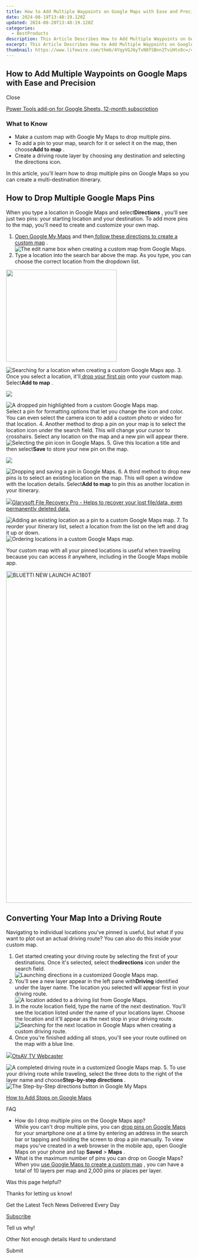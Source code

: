 ```yaml
---
title: How to Add Multiple Waypoints on Google Maps with Ease and Precision
date: 2024-08-19T13:48:19.120Z
updated: 2024-08-20T13:48:19.120Z
categories:
  - BestProducts
description: This Article Describes How to Add Multiple Waypoints on Google Maps with Ease and Precision
excerpt: This Article Describes How to Add Multiple Waypoints on Google Maps with Ease and Precision
thumbnail: https://www.lifewire.com/thmb/4YqyVGJ6yTvN8fSBnn2TviHts0c=/400x300/filters:no_upscale():max_bytes(150000):strip_icc():format(webp)/how-to-drop-multiple-pins-on-google-maps-5197232-16-c82703d391b8426298e1d7c486a5e0c8.jpg
---
```


## How to Add Multiple Waypoints on Google Maps with Ease and Precision

Close 

<!-- affiliate ads begin -->
<a href="https://secure.2checkout.com/order/checkout.php?PRODS=4721564&QTY=1&AFFILIATE=108875&CART=1">Power Tools add-on for Google Sheets, 12-month subscription</a>
<!-- affiliate ads end -->
###  What to Know

* Make a custom map with Google My Maps to drop multiple pins.
* To add a pin to your map, search for it or select it on the map, then choose**Add to map** .
* Create a driving route layer by choosing any destination and selecting the directions icon.

 In this article, you'll learn how to drop multiple pins on Google Maps so you can create a multi-destination itinerary.  

##  How to Drop Multiple Google Maps Pins 

 When you type a location in Google Maps and select**Directions** , you'll see just two pins: your starting location and your destination. To add more pins to the map, you'll need to create and customize your own map.  

1. [ Open Google My Maps](https://www.google.com/maps/d/u/0/) and then[ follow these directions to create a custom map](https://www.lifewire.com/create-custom-route-on-google-maps-5199091) .  
![The edit name box when creating a custom map from Google Maps.](https://www.lifewire.com/thmb/8Hfzr1aIpiuu9TpsYKfbdwmOhqA=/1500x0/filters:no_upscale():max_bytes(150000):strip_icc():format(webp)/003_drop-multiple-pins-on-google-maps-5197232-cf8267308fa04184b2ff90fe66175f9c.jpg)
2. Type a location into the search bar above the map. As you type, you can choose the correct location from the dropdown list.  
<!-- affiliate ads begin -->
<a href="https://modlily.sjv.io/c/5597632/2072819/17059" target="_top" id="2072819"><img src="//a.impactradius-go.com/display-ad/17059-2072819" border="0" alt="" width="300" height="250"/></a><img height="0" width="0" src="https://imp.pxf.io/i/5597632/2072819/17059" style="position:absolute;visibility:hidden;" border="0" />
<!-- affiliate ads end -->
![Searching for a location when creating a custom Google Maps app.](https://www.lifewire.com/thmb/KFWtrnz6_YUwfzJjym69gGZN6Eg=/1500x0/filters:no_upscale():max_bytes(150000):strip_icc():format(webp)/004_drop-multiple-pins-on-google-maps-5197232-085d308e25424ddb90c1b37ab624029d.jpg)
3. Once you select a location, it'll[ drop your first pin](https://www.lifewire.com/how-to-drop-a-pin-google-maps-4171835) onto your custom map. Select**Add to map** .  
<!-- affiliate ads begin -->
<a href="https://secure.2checkout.com/order/checkout.php?PRODS=3546200&QTY=1&AFFILIATE=108875&CART=1"><img src="http://www.binteko.com/sites/default/files/banner01_468x60a.gif" border="0"></a>
<!-- affiliate ads end -->
![A dropped pin highlighted from a custom Google Maps map.](https://www.lifewire.com/thmb/W33Xwb3-ftGFb-O4dDmnqXh5YT8=/1500x0/filters:no_upscale():max_bytes(150000):strip_icc():format(webp)/005_drop-multiple-pins-on-google-maps-5197232-986a7f20a0bb4bb982f067d5d0f4f6f2.jpg)  
 Select a pin for formatting options that let you change the icon and color. You can even select the camera icon to add a custom photo or video for that location.
4. Another method to drop a pin on your map is to select the location icon under the search field. This will change your cursor to crosshairs. Select any location on the map and a new pin will appear there.  
![Selecting the pin icon in Google Maps.](https://www.lifewire.com/thmb/vCqtmKBm0haC_8pRd-GhXTClaQE=/1500x0/filters:no_upscale():max_bytes(150000):strip_icc():format(webp)/007_drop-multiple-pins-on-google-maps-5197232-e1d17eed98e548e88068251981c22d88.jpg)
5. Give this location a title and then select**Save** to store your new pin on the map.  
<!-- affiliate ads begin -->
<a href="https://secure.2checkout.com/order/checkout.php?PRODS=4728277&QTY=1&AFFILIATE=108875&CART=1"><img src="https://secure.avangate.com/images/merchant/f7f07e7dab09533bc71247a5b29a7373/products/1_iDeviceMessageBox.png" border="0"></a>
<!-- affiliate ads end -->
![Dropping and saving a pin in Google Maps.](https://www.lifewire.com/thmb/bkmzmdCwSTWyAX9RDvmmn6Ij5V4=/1500x0/filters:no_upscale():max_bytes(150000):strip_icc():format(webp)/008_drop-multiple-pins-on-google-maps-5197232-99166fb1432e4ad0b3f65282276426dd.jpg)
6. A third method to drop new pins is to select an existing location on the map. This will open a window with the location details. Select**Add to map** to pin this as another location in your itinerary.  
<!-- affiliate ads begin -->
<a href="https://order.glarysoft.com/order/checkout.php?PRODS=35408920&QTY=1&AFFILIATE=108875&CART=1"><img src="https://secure.avangate.com/images/merchant/6734fa703f6633ab896eecbdfad8953a/products/FR-200-1.png" border="0">Glarysoft File Recovery Pro - Helps to recover your lost file/data, even permanently deleted data. </a>
<!-- affiliate ads end -->
![Adding an existing location as a pin to a custom Google Maps map.](https://www.lifewire.com/thmb/ie8R1SS6jVYHHGkgGPmLwwsIuRQ=/1500x0/filters:no_upscale():max_bytes(150000):strip_icc():format(webp)/009_drop-multiple-pins-on-google-maps-5197232-7132e521df6041fc90dd568906107aa6.jpg)
7. To reorder your itinerary list, select a location from the list on the left and drag it up or down.  
![Ordering locations in a custom Google Maps map.](https://www.lifewire.com/thmb/7c-xvhAvrrAQW5n9cwrjxHM6Ud8=/1500x0/filters:no_upscale():max_bytes(150000):strip_icc():format(webp)/0010_drop-multiple-pins-on-google-maps-5197232-0f8fbd8ac3e74be6955bd15ed0dced0f.jpg)

 Your custom map with all your pinned locations is useful when traveling because you can access it anywhere, including in the Google Maps mobile app.

<!-- affiliate ads begin -->
<a href="https://bluettide.pxf.io/c/5597632/2042332/17092" target="_top" id="2042332"><img src="//a.impactradius-go.com/display-ad/17092-2042332" border="0" alt="BLUETTI NEW LAUNCH AC180T" width="960" height="900"/></a><img height="0" width="0" src="https://imp.pxf.io/i/5597632/2042332/17092" style="position:absolute;visibility:hidden;" border="0" />
<!-- affiliate ads end -->
##  Converting Your Map Into a Driving Route 

 Navigating to individual locations you've pinned is useful, but what if you want to plot out an actual driving route? You can also do this inside your custom map.

1. Get started creating your driving route by selecting the first of your destinations. Once it's selected, select the**directions** icon under the search field.  
![Launching directions in a customized Google Maps map.](https://www.lifewire.com/thmb/FaZGiPheRhBPHUX7JoTSdmpgvuI=/1500x0/filters:no_upscale():max_bytes(150000):strip_icc():format(webp)/0011_drop-multiple-pins-on-google-maps-5197232-b9c4bef614e54f829c61349afb0e8891.jpg)
2. You'll see a new layer appear in the left pane with**Driving** identified under the layer name. The location you selected will appear first in your driving route.  
![A location added to a driving list from Google Maps.](https://www.lifewire.com/thmb/0G3tnXVTIUeFnBPvz4m_pH-xisQ=/1500x0/filters:no_upscale():max_bytes(150000):strip_icc():format(webp)/0012_drop-multiple-pins-on-google-maps-5197232-bc143b6f89f848a2b16e4455ebaf1de7.jpg)
3. In the route location field, type the name of the next destination. You'll see the location listed under the name of your locations layer. Choose the location and it'll appear as the next stop in your driving route.  
![Searching for the next location in Google Maps when creating a custom driving route.](https://www.lifewire.com/thmb/V6vZ9XOBPX1c69QCCAM04BhMIxw=/1500x0/filters:no_upscale():max_bytes(150000):strip_icc():format(webp)/0013_drop-multiple-pins-on-google-maps-5197232-214b0da124f04be0b8947eb6df00a6f7.jpg)
4. Once you're finished adding all stops, you'll see your route outlined on the map with a blue line.  
<!-- affiliate ads begin -->
<a href="https://otszone.ots7.com/order/checkout.php?PRODS=4713324&QTY=1&AFFILIATE=108875&CART=1"><img src="https://green.ots7.com/screenshots/OtsAV/OtsAVTV1.90-300x188.jpg" border="0">OtsAV TV Webcaster</a>
<!-- affiliate ads end -->
![A completed driving route in a customized Google Maps map.](https://www.lifewire.com/thmb/10TqcvMIEdqrLZZq-_wfKvTDRMc=/1500x0/filters:no_upscale():max_bytes(150000):strip_icc():format(webp)/0014_drop-multiple-pins-on-google-maps-5197232-5a2bfb207b85409888a91746beb4b5a7.jpg)
5. To use your driving route while traveling, select the three dots to the right of the layer name and choose**Step-by-step directions** .  
![The Step-by-Step directions button in Google My Maps](https://www.lifewire.com/thmb/9FDQ_MmhTyWai_1PqQKutBnA5ZQ=/1500x0/filters:no_upscale():max_bytes(150000):strip_icc():format(webp)/google-my-maps-step-by-step-directions-0e33d4aa9c0644f298ed117ff13a5553.png)

[ How to Add Stops on Google Maps ](https://www.lifewire.com/add-stops-on-google-maps-5197837) 

 FAQ

* How do I drop multiple pins on the Google Maps app?  
 While you can't drop multiple pins, you can [ drop pins on Google Maps](https://www.lifewire.com/how-to-drop-a-pin-google-maps-4171835) for your smartphone one at a time by entering an address in the search bar or tapping and holding the screen to drop a pin manually. To view maps you've created in a web browser in the mobile app, open Google Maps on your phone and tap **Saved** \> **Maps** .
* What is the maximum number of pins you can drop on Google Maps?  
 When you [ use Google Maps to create a custom map](https://www.lifewire.com/make-custom-route-on-google-maps-4126536) , you can have a total of 10 layers per map and 2,000 pins or places per layer.

Was this page helpful?

Thanks for letting us know!

 Get the Latest Tech News Delivered Every Day

[ Subscribe ](https://www.lifewire.com/#) 

Tell us why!

 Other  Not enough details  Hard to understand 

 Submit 

<ins class="adsbygoogle"
     style="display:block"
     data-ad-format="autorelaxed"
     data-ad-client="ca-pub-7571918770474297"
     data-ad-slot="1223367746"></ins>



<ins class="adsbygoogle"
     style="display:block"
     data-ad-client="ca-pub-7571918770474297"
     data-ad-slot="8358498916"
     data-ad-format="auto"
     data-full-width-responsive="true"></ins>


